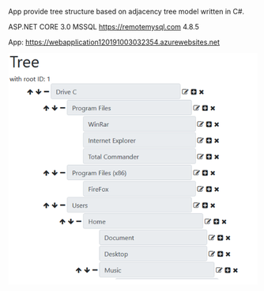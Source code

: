 App provide tree structure based on adjacency tree model written in C#.

ASP.NET CORE 3.0
MSSQL https://remotemysql.com 4.8.5  

App: https://webapplication120191003032354.azurewebsites.net  

![img](https://raw.githubusercontent.com/Vitz/TreeStructure/master/tree.png)  
